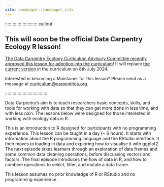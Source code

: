 ```yaml
---
site: sandpaper::sandpaper_site
---
```


:::::::::::::::::::::::::: callout

## This will soon be the official Data Carpentry Ecology R lesson!

[The Data Carpentry Ecology Curriculum Advisory Committee recently approved this lesson for adoption into the curriculum](https://carpentries.org/blog/2024/03/dc-r-ecology-adoption/)! It will replace [the current version](https://datacarpentry.org/R-ecology-lesson/) in the curriculum on 8th July 2024.

Interested in becoming a Maintainer for this lesson? Please send us a message at [curriculum@carpentries.org](mailto:curriculum@carpentries.org).

::::::::::::::::::::::::::::::::::

Data Carpentry’s aim is to teach researchers basic concepts, skills, and tools for working with data so that they can get more done in less time, and with less pain. The lessons below were designed for those interested in working with ecology data in R.

This is an introduction to R designed for participants with no programming experience. This lesson can be taught in a day (~ 6 hours). It starts with information about the R programming language and the RStudio interface. It then moves to loading in data and exploring how to visualise it with ggplot2. The next episode takes learners through an exploration of data frames and some common data cleaning operations, before discussing vectors and factors. The final episode introduces the flow of data in R, and how to combine operations to select, filter, and mutate a data frame.

This lesson assumes no prior knowledge of R or RStudio and no programming experience.

